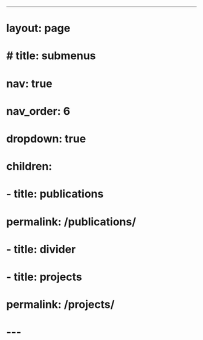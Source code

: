 ---
# layout: page
# # title: submenus
# nav: true
# nav_order: 6
# dropdown: true
# children: 
#     - title: publications
#       permalink: /publications/
#     - title: divider
#     - title: projects
#       permalink: /projects/
# ---